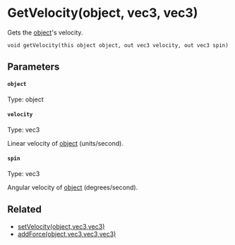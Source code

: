 # GetVelocity(object, vec3, vec3)

Gets the [object](#object)'s velocity.

```
void getVelocity(this object object, out vec3 velocity, out vec3 spin)
```

## Parameters

#### `object`
Type: object

#### `velocity`
Type: vec3

Linear velocity of [object](#object) (units/second).

#### `spin`
Type: vec3

Angular velocity of [object](#object) (degrees/second).

## Related

 - [setVelocity(object,vec3,vec3)](/MdDocs/Functions/Physics/SetVelocity.md)
 - [addForce(object,vec3,vec3,vec3)](/MdDocs/Functions/Physics/AddForce.md)

